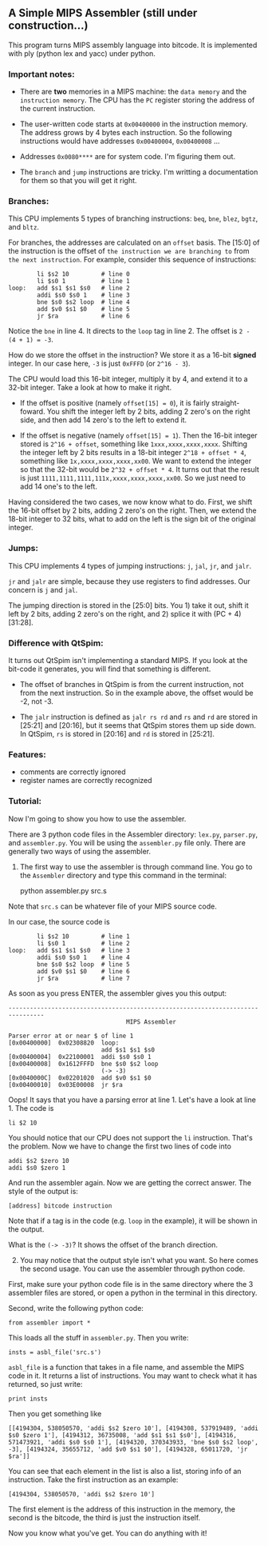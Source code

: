 ## A Simple MIPS Assembler (still under construction...)

This program turns MIPS assembly language into bitcode. It is implemented with ply (python lex and yacc) under python.

### Important notes:
* There are **two** memories in a MIPS machine: the `data memory` and the `instruction memory`. The CPU has the `PC` register storing the address of the current instruction.

* The user-written code starts at `0x00400000` in the instruction memory. The address grows by 4 bytes each instruction. So the following instructions would have addresses `0x00400004`, `0x00400008` ...

* Addresses `0x0080****` are for system code. I'm figuring them out.

* The `branch` and `jump` instructions are tricky. I'm writting a documentation for them so that you will get it right.

### Branches:

This CPU implements 5 types of branching instructions: `beq`, `bne`, `blez`, `bgtz`, and `bltz`.

For branches, the addresses are calculated on an `offset` basis. The [15:0] of the instruction is the offset of `the instruction we are branching to` from `the next instruction`. For example, consider this sequence of instructions:

            li $s2 10         # line 0
            li $s0 1          # line 1
    loop:   add $s1 $s1 $s0   # line 2
            addi $s0 $s0 1    # line 3
            bne $s0 $s2 loop  # line 4
            add $v0 $s1 $0    # line 5
            jr $ra            # line 6
            
Notice the `bne` in line 4. It directs to the `loop` tag in line 2. The offset is `2 - (4 + 1) = -3`.

How do we store the offset in the instruction? We store it as a 16-bit **signed** integer. In our case here, `-3` is just `0xFFFD` (or `2^16 - 3`).

The CPU would load this 16-bit integer, multiply it by 4, and extend it to a 32-bit integer. Take a look at how to make it right.

* If the offset is positive (namely `offset[15] = 0`), it is fairly straight-foward. You shift the integer left by 2 bits, adding 2 zero's on the right side, and then add 14 zero's to the left to extend it.

* If the offset is negative (namely `offset[15] = 1`). Then the 16-bit integer stored is `2^16 + offset`, something like `1xxx,xxxx,xxxx,xxxx`. Shifting the integer left by 2 bits results in a 18-bit integer `2^18 + offset * 4`, something like `1x,xxxx,xxxx,xxxx,xx00`. We want to extend the integer so that the 32-bit would be `2^32 + offset * 4`. It turns out that the result is just `1111,1111,1111,111x,xxxx,xxxx,xxxx,xx00`. So we just need to add 14 one's to the left.

Having considered the two cases, we now know what to do. First, we shift the 16-bit offset by 2 bits, adding 2 zero's on the right. Then, we extend the 18-bit integer to 32 bits, what to add on the left is the sign bit of the original integer.

### Jumps:

This CPU implements 4 types of jumping instructions: `j`, `jal`, `jr`, and `jalr`.

`jr` and `jalr` are simple, because they use registers to find addresses. Our concern is `j` and `jal`.

The jumping direction is stored in the [25:0] bits. You 1) take it out, shift it left by 2 bits, adding 2 zero's on the right, and 2) splice it with (PC + 4)[31:28].


### Difference with QtSpim:

It turns out QtSpim isn't implementing a standard MIPS. If you look at the bit-code it generates, you will find that something is different.

* The offset of branches in QtSpim is from the current instruction, not from the next instruction. So in the example above, the offset would be -2, not -3.

* The `jalr` instruction is defined as `jalr rs rd` and `rs` and `rd` are stored in [25:21] and [20:16], but it seems that QtSpim stores them up side down. In QtSpim, `rs` is stored in [20:16] and `rd` is stored in [25:21].

### Features:

* comments are correctly ignored
* register names are correctly recognized

### Tutorial:

Now I'm going to show you how to use the assembler.

There are 3 python code files in the Assembler directory: `lex.py`, `parser.py`, and `assembler.py`. You will be using the `assembler.py` file only. There are generally two ways of using the assembler.

1) The first way to use the assembler is through command line. You go to the `Assembler` directory and type this command in the terminal:

    python assembler.py src.s
    
Note that `src.s` can be whatever file of your MIPS source code. 

In our case, the source code is

            li $s2 10         # line 1
            li $s0 1          # line 2
    loop:   add $s1 $s1 $s0   # line 3
            addi $s0 $s0 1    # line 4
            bne $s0 $s2 loop  # line 5
            add $v0 $s1 $0    # line 6
            jr $ra            # line 7

As soon as you press ENTER, the assembler gives you this output:

    --------------------------------------------------------------------------------
                                     MIPS Assembler

    Parser error at or near $ of line 1
    [0x00400000]  0x02308820  loop:
                              add $s1 $s1 $s0
    [0x00400004]  0x22100001  addi $s0 $s0 1
    [0x00400008]  0x1612FFFD  bne $s0 $s2 loop
                              (-> -3)
    [0x0040000C]  0x02201020  add $v0 $s1 $0
    [0x00400010]  0x03E00008  jr $ra

Oops! It says that you have a parsing error at line 1. Let's have a look at line 1. The code is

    li $2 10

You should notice that our CPU does not support the `li` instruction. That's the problem. Now we have to change the first two lines of code into

    addi $s2 $zero 10
    addi $s0 $zero 1

And run the assembler again. Now we are getting the correct answer. The style of the output is:

    [address] bitcode instruction

Note that if a tag is in the code (e.g. `loop` in the example), it will be shown in the output.

What is the `(-> -3)`? It shows the offset of the branch direction.

2) You may notice that the output style isn't what you want. So here comes the second usage. You can use the assembler through python code.

First, make sure your python code file is in the same directory where the 3 assembler files are stored, or open a python in the terminal in this directory.

Second, write the following python code:

    from assembler import *

This loads all the stuff in `assembler.py`. Then you write:

    insts = asbl_file('src.s')

`asbl_file` is a function that takes in a file name, and assemble the MIPS code in it. It returns a list of instructions. You may want to check what it has returned, so just write:

    print insts

Then you get something like

    [[4194304, 538050570, 'addi $s2 $zero 10'], [4194308, 537919489, 'addi $s0 $zero 1'], [4194312, 36735008, 'add $s1 $s1 $s0'], [4194316, 571473921, 'addi $s0 $s0 1'], [4194320, 370343933, 'bne $s0 $s2 loop', -3], [4194324, 35655712, 'add $v0 $s1 $0'], [4194328, 65011720, 'jr $ra']]

You can see that each element in the list is also a list, storing info of an instruction. Take the first instruction as an example:

    [4194304, 538050570, 'addi $s2 $zero 10']

The first element is the address of this instruction in the memory, the second is the bitcode, the third is just the instruction itself.

Now you know what you've get. You can do anything with it!
